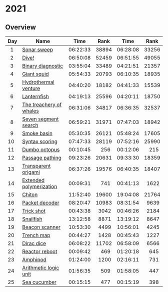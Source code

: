 # 2021

## Overview

| Day     | Name                                                            | Time     | Rank       | Time     | Rank       |
| ------- | --------------------------------------------------------------- | -------- | ---------- | -------- | ---------- |
| &ensp;1 | [Sonar sweep](https://adventofcode.com/2021/day/1)              | 06:22:33 | 38894      | 06:28:08 | 33256      |
| &ensp;2 | [Dive!](https://adventofcode.com/2021/day/2)                    | 06:50:08 | 52459      | 06:51:55 | 49055      |
| &ensp;3 | [Binary diagnostic](https://adventofcode.com/2021/day/3)        | 03:55:04 | 33489      | 04:21:51 | 21357      |
| &ensp;4 | [Giant squid](https://adventofcode.com/2021/day/4)              | 05:54:33 | 20793      | 06:10:35 | 18935      |
| &ensp;5 | [Hydrothermal venture](https://adventofcode.com/2021/day/5)     | 04:40:20 | 18182      | 04:41:33 | 15539      |
| &ensp;6 | [Lanternfish](https://adventofcode.com/2021/day/6)              | 04:19:13 | 25596      | 04:20:11 | 18750      |
| &ensp;7 | [The treachery of whales](https://adventofcode.com/2021/day/7)  | 06:31:06 | 34817      | 06:36:35 | 32537      |
| &ensp;8 | [Seven segment search](https://adventofcode.com/2021/day/8)     | 06:59:21 | 31971      | 07:47:03 | 18942      |
| &ensp;9 | [Smoke basin](https://adventofcode.com/2021/day/9)              | 05:30:35 | 26121      | 05:48:24 | 17605      |
| 10      | [Syntax scoring](https://adventofcode.com/2021/day/10)          | 07:47:33 | 28119      | 07:52:16 | 25990      |
| 11      | [Dumbo octopus](https://adventofcode.com/2021/day/11)           | 00:10:45 | &emsp;256  | 00:12:06 | &emsp;215  |
| 12      | [Passage pathing](https://adventofcode.com/2021/day/12)         | 09:23:26 | 20631      | 09:33:30 | 18359      |
| 13      | [Transparent origami](https://adventofcode.com/2021/day/13)     | 06:37:26 | 19576      | 06:40:35 | 18407      |
| 14      | [Extended polymerization](https://adventofcode.com/2021/day/14) | 00:09:31 | &emsp;741  | 00:41:13 | &ensp;1622 |
| 15      | [Chiton](https://adventofcode.com/2021/day/15)                  | 11:52:40 | 19600      | 19:04:08 | 21764      |
| 16      | [Packet decoder](https://adventofcode.com/2021/day/16)          | 08:20:47 | 10983      | 08:31:54 | &ensp;9639 |
| 17      | [Trick shot](https://adventofcode.com/2021/day/17)              | 00:43:38 | &ensp;3042 | 00:46:26 | &ensp;2184 |
| 18      | [Snailfish](https://adventofcode.com/2021/day/18)               | 13:12:58 | &ensp;8871 | 13:19:12 | &ensp;8647 |
| 19      | [Beacon scanner](https://adventofcode.com/2021/day/19)          | 10:53:30 | &ensp;4499 | 10:56:01 | &ensp;4245 |
| 20      | [Trench map](https://adventofcode.com/2021/day/20)              | 00:44:27 | &ensp;1428 | 00:45:43 | &ensp;1227 |
| 21      | [Dirac dice](https://adventofcode.com/2021/day/21)              | 06:08:22 | 11702      | 06:58:09 | &ensp;6566 |
| 22      | [Reactor reboot](https://adventofcode.com/2021/day/22)          | 00:09:42 | &emsp;469  | 01:20:18 | &emsp;645  |
| 23      | [Amphipod](https://adventofcode.com/2021/day/23)                | 01:24:00 | &ensp;1200 | 02:16:11 | &emsp;731  |
| 24      | [Arithmetic logic unit](https://adventofcode.com/2021/day/24)   | 01:56:35 | &emsp;509  | 01:58:05 | &emsp;447  |
| 25      | [Sea cucumber](https://adventofcode.com/2021/day/25)            | 00:15:15 | &emsp;477  | 00:15:19 | &emsp;398  |
